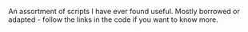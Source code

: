 An assortment of scripts I have ever found useful. Mostly borrowed or adapted - follow the links in the code if you want to know more.